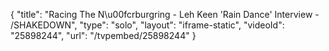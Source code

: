 {
    "title": "Racing The N\u00fcrburgring - Leh Keen 'Rain Dance' Interview - \/SHAKEDOWN",
    "type": "solo",
    "layout": "iframe-static",
    "videoId": "25898244",
    "url": "\/tvpembed\/25898244"
}